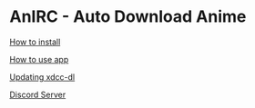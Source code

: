 # AnIRC - Auto Download Anime

[How to install](INSTALL.md)

[How to use app](USAGE.md)

[Updating xdcc-dl](UPDATING.md)

[Discord Server](https://discord.gg/JSFn3vjDKc)
